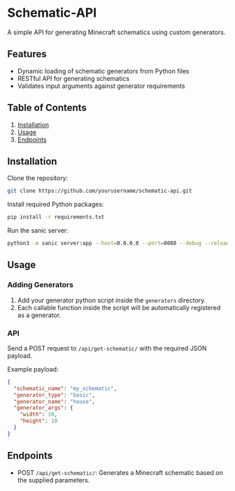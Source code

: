 # Schematic-API

A simple API for generating Minecraft schematics using custom generators.

## Features

- Dynamic loading of schematic generators from Python files
- RESTful API for generating schematics
- Validates input arguments against generator requirements

## Table of Contents

1. [Installation](#installation)
2. [Usage](#usage)
3. [Endpoints](#endpoints)


## Installation

Clone the repository:

```bash
git clone https://github.com/yourusername/schematic-api.git
```
Install required Python packages:
```bash
pip install -r requirements.txt
```
Run the sanic server:
```bash
python3 -m sanic server:app --host=0.0.0.0 --port=8080 --debug --reload
```
## Usage

### Adding Generators

1. Add your generator python script inside the `generators` directory.
2. Each callable function inside the script will be automatically registered as a generator.

### API

Send a POST request to `/api/get-schematic/` with the required JSON payload.

Example payload:

```json
{
  "schematic_name": "my_schematic",
  "generator_type": "basic",
  "generator_name": "house",
  "generator_args": {
    "width": 10,
    "height": 10
  }
}
```

## Endpoints

- POST `/api/get-schematic/`: Generates a Minecraft schematic based on the supplied parameters.


